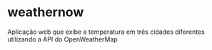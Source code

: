 # weathernow
Aplicação web que exibe a temperatura em três cidades diferentes utilizando a API do OpenWeatherMap
